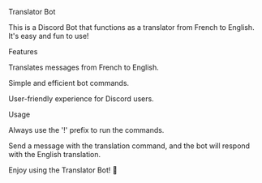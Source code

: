 Translator Bot

This is a Discord Bot that functions as a translator from French to English. It's easy and fun to use!


Features

Translates messages from French to English.

Simple and efficient bot commands.

User-friendly experience for Discord users.


Usage

Always use the '!' prefix to run the commands.

Send a message with the translation command, and the bot will respond with the English translation.

Enjoy using the Translator Bot! 🚀

